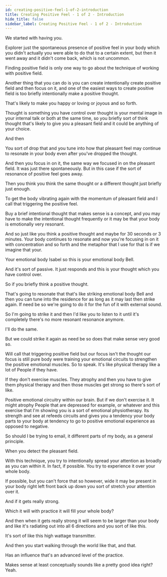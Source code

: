 ```yaml
---
id: creating-positive-feel-1-of-2-introduction
title: Creating Positive Feel - 1 of 2 - Introduction
hide_title: false
sidebar_label: Creating Positive Feel - 1 of 2 - Introduction
---
```

We started with having you.

Explorer just the spontaneous presence of positive feel in your body which you didn't actually you were able to do that to a certain extent, but then it went away and it didn't come back, which is not uncommon.

Finding positive field is only one way to go about the technique of working with positive field.

Another thing that you can do is you can create intentionally create positive field and then focus on it, and one of the easiest ways to create positive field is too briefly intentionally make a positive thought.

That's likely to make you happy or loving or joyous and so forth.

Thought is something you have control over thought is your mental image in your internal talk or both at the same time, so you briefly sort of think thought that's likely to give you a pleasant field and it could be anything of your choice.

And then

You sort of drop that and you tune into how that pleasant feel may continue to resonate in your body even after you've dropped the thought.

And then you focus in on it, the same way we focused in on the pleasant field. It was just there spontaneously. But in this case if the sort of resonance of positive feel goes away.

Then you think you think the same thought or a different thought just briefly just enough.

To get the body vibrating again with the momentum of pleasant field and I call that triggering the positive feel.

Buy a brief intentional thought that makes sense is a concept, and you may have to make the intentional thought frequently or it may be that your body is emotionally very resonant.

And so just like you think a positive thought and maybe for 30 seconds or 3 minutes. Your body continues to resonate and now you're focusing in on it with concentration and so forth and the metaphor that I use for that is if we imagine that your.

Your emotional body Isabel so this is your emotional body Bell.

And it's sort of passive. It just responds and this is your thought which you have control over.

So if you briefly think a positive thought.

That's going to resonate that that's like striking emotional body Bell and then you can tune into the residence for as long as it may last then strike again. If need be so we're going to do it for the fun of it with external sound.

So I'm going to strike it and then I'd like you to listen to it until it's completely there's no more resonant resonance anymore.

I'll do the same.







But we could strike it again as need be so does that make sense very good so.

Will call that triggering positive field but our focus isn't the thought our focus is still pure body were training your emotional circuits to strengthen the positive emotional muscles. So to speak. It's like physical therapy like a lot of People if they have.

If they don't exercise muscles. They atrophy and then you have to give them physical therapy and then those muscles get strong so there's sort of like.

Positive emotional circuitry within our brain. But if we don't exercise it. It might atrophy People that are depressed for example, or whatever and this exercise that I'm showing you is a sort of emotional physiotherapy. Its strength and see at refeeds circuits and gives you a tendency your body parts to your body at tendency to go to positive emotional experience as opposed to negative.

So should I be trying to email, it different parts of my body, as a general principle.

When you detect the pleasant field.

With this technique, you try to intentionally spread your attention as broadly as you can within it. In fact, if possible. You try to experience it over your whole body.

If possible, but you can't force that so however, wide it may be present in your body right left front back up down you sort of stretch your attention over it.

And if it gets really strong.

Which it will with practice it will fill your whole body?

And then when it gets really strong it will seem to be larger than your body and like it's radiating out into all 6 directions and you sort of like this.

It's sort of like this high wattage transmitter.

And then you start walking through the world like that, and that.

Has an influence that's an advanced level of the practice.

Makes sense at least conceptually sounds like a pretty good idea right? Yeah.

